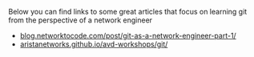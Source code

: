 Below you can find links to some great articles that focus on learning git from the perspective of a network engineer

- [blog.networktocode.com/post/git-as-a-network-engineer-part-1/](https://blog.networktocode.com/post/git-as-a-network-engineer-part-1/)
- [aristanetworks.github.io/avd-workshops/git/](https://aristanetworks.github.io/avd-workshops/git/)
